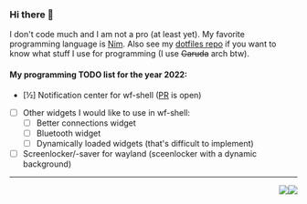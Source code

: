 ### Hi there 👋

I don't code much and I am not a pro (at least yet). My favorite programming language is [Nim](https://github.com/nim-lang/Nim).
Also see my [dotfiles repo](https://github.com/NamorNiradnug/.dotfile) if you want to know what stuff I use for programming (I use ~~Garuda~~ arch btw).

#### My programming TODO list for the year 2022:

- [½] Notification center for wf-shell ([PR](https://github.com/WayfireWM/wf-shell/pull/132) is open)
- [ ] Other widgets I would like to use in wf-shell:
    - [ ] Better connections widget
    - [ ] Bluetooth widget
    - [ ] Dynamically loaded widgets (that's difficult to implement)
- [ ] Screenlocker/-saver for wayland (sceenlocker with a dynamic background)

----------------------------------
<img style="float: right" src="https://github-readme-stats.vercel.app/api/top-langs?username=NamorNiradnug&show_icons=true&layout=compact&count_private=true&theme=github_dark">  <img style="float: right" src="https://github-readme-stats.vercel.app/api?username=NamorNiradnug&show_icons=true&count_private=true&theme=github_dark"> 
